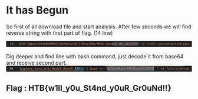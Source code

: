 # It has Begun

So first of all download file and start analysis. After few seconds we will find reverse string with first part of flag. (14 line)

![](img/first_part.png)

Dig deeper and find line with bash command, just decode it from base64 and receive second part.![](img/second_part.png)

## Flag : HTB{w1ll_y0u_St4nd_y0uR_Gr0uNd!!}
